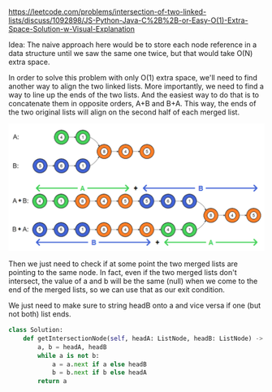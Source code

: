 https://leetcode.com/problems/intersection-of-two-linked-lists/discuss/1092898/JS-Python-Java-C%2B%2B-or-Easy-O(1)-Extra-Space-Solution-w-Visual-Explanation

Idea:
The naive approach here would be to store each node reference in a data structure until we saw the same one twice, but that would take O(N) extra space.

In order to solve this problem with only O(1) extra space, we'll need to find another way to align the two linked lists. More importantly, we need to find a way to line up the ends of the two lists. And the easiest way to do that is to concatenate them in opposite orders, A+B and B+A. This way, the ends of the two original lists will align on the second half of each merged list.



![img_1.png](img_1.png)


Then we just need to check if at some point the two merged lists are pointing to the same node. In fact, even if the two merged lists don't intersect, the value of a and b will be the same (null) when we come to the end of the merged lists, so we can use that as our exit condition.

We just need to make sure to string headB onto a and vice versa if one (but not both) list ends.

```python
class Solution:
    def getIntersectionNode(self, headA: ListNode, headB: ListNode) -> ListNode:
        a, b = headA, headB
        while a is not b:
            a = a.next if a else headB
            b = b.next if b else headA
        return a
```


